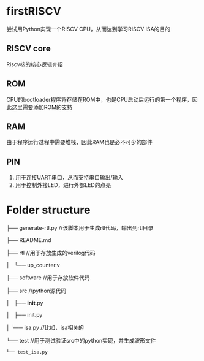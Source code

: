 # firstRISCV
尝试用Python实现一个RISCV CPU，从而达到学习RISCV ISA的目的


## RISCV core
Riscv核的核心逻辑介绍

## ROM
CPU的bootloader程序将存储在ROM中，也是CPU启动后运行的第一个程序，因此这里需要添加ROM的支持

## RAM
由于程序运行过程中需要堆栈，因此RAM也是必不可少的部件

## PIN
1. 用于连接UART串口，从而支持串口输出/输入
2. 用于控制外接LED，进行外部LED的点亮

# Folder structure

├── generate-rtl.py  //该脚本用于生成rtl代码，输出到rtl目录

├── README.md

├── rtl     //用于存放生成的verilog代码

│   └── up_counter.v

├── software  //用于存放软件代码

├── src      //python源代码

│   ├── __init__.py

│   ├── init.py

│   └── isa.py   //比如，isa相关的

└── test    //用于测试验证src中的python实现，并生成波形文件

    └── test_isa.py
